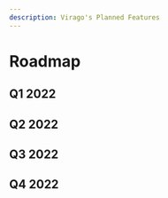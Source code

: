 ```yaml
---
description: Virago's Planned Features
---
```


# Roadmap


## Q1 2022

## Q2 2022

## Q3 2022

## Q4 2022

